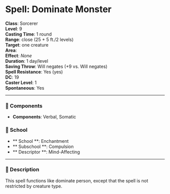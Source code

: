 
# Spell: Dominate Monster
**Class**: Sorcerer  
**Level**: 9  
**Casting Time**: 1 round  
**Range**: close (25 + 5 ft./2 levels)  
**Target**: one creature  
**Area**:   
**Effect**: _None_  
**Duration**: 1 day/level  
**Saving Throw**: Will negates (+9 vs. Will negates)  
**Spell Resistance**: Yes (yes)  
**DC**: 19  
**Caster Level**: 1  
**Spontaneous**: Yes

---

### 🔮 Components
- **Components**: Verbal, Somatic

### 🏫 School
- ** School **: Enchantment
- ** Subschool **: Compulsion
- ** Descriptor **: Mind-Affecting
---

### 📜 Description
This spell functions like dominate person, except that the spell is not restricted by creature type.
